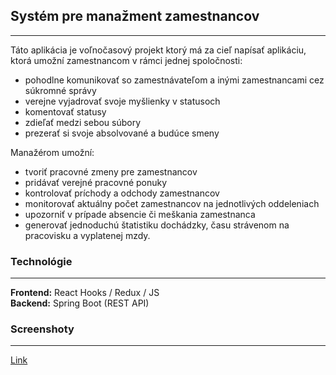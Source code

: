 ## Systém pre manažment zamestnancov

---
Táto aplikácia je voľnočasový projekt ktorý 
má za cieľ napísať aplikáciu, ktorá umožní zamestnancom v rámci jednej
spoločnosti:
* pohodlne komunikovať so
zamestnávateľom a inými zamestnancami cez súkromné správy
* verejne vyjadrovať svoje myšlienky v statusoch
* komentovať statusy 
* zdieľať medzi sebou súbory
* prezerať si svoje absolvované a budúce smeny

Manažérom umožní:
* tvoriť pracovné zmeny 
pre zamestnancov 
* pridávať verejné pracovné ponuky 
* kontrolovať príchody a odchody zamestnancov
* monitorovať aktuálny počet zamestnancov na jednotlivých 
oddeleniach 
* upozorniť v prípade absencie či meškania zamestnanca 
* generovať jednoduchú štatistiku dochádzky, času strávenom na
pracovisku a vyplatenej mzdy. 
  
### Technológie

---

**Frontend:** React Hooks / Redux / JS   
**Backend:** Spring Boot (REST API)

### Screenshoty

___
[Link](https://github.com/swimmingsprite/swisp-ems/tree/master/screenshots)
